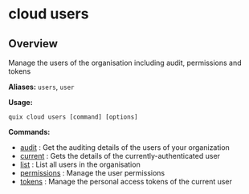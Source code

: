 # cloud users

## Overview

Manage the users of the organisation including audit, permissions and tokens

**Aliases:** `users`, `user`

**Usage:**

```
quix cloud users [command] [options]
```

**Commands:**

- [audit](audit.md) : Get the auditing details of the users of your organization
- [current](current.md) : Gets the details of the currently-authenticated user
- [list](list.md) : List all users in the organisation
- [permissions](permissions\index.md) : Manage the user permissions
- [tokens](tokens\index.md) : Manage the personal access tokens of the current user


